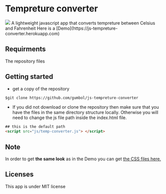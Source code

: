 # Tempreture converter
 <img src="https://img.shields.io/badge/License-MIT-blue.svg">
A lightweight javascript app that converts tempreture between Celsius and Fahrenheit
Here is a [Demo](https://js-tempreture-converter.herokuapp.com)

## Requirments
The repository files

## Getting started
* get a copy of the repository
```html
$git clone https://github.com/gumbol/js-tempreture-converter
```
* If you did not download or clone the repository then make sure that you have the files in the same directory structure locally. Otherwise you will need to change the js file path inside the index.html file.

```html
## this is the default path
<script src="js/temp-converter.js"> </script>
```



## Note
In order to get **the same look** as in the Demo you can get [the CSS files here.](https://github.com/gumbol/gumbol.github.io/tree/master/styles)

## Licenses
This app is under MIT license

